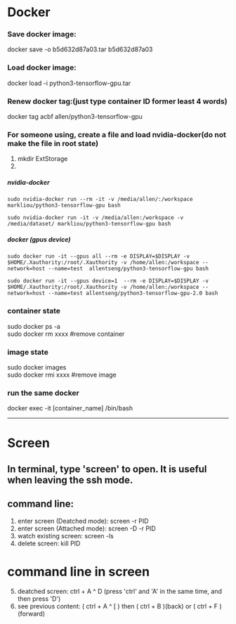 # Docker

### Save docker image:  
docker save -o b5d632d87a03.tar b5d632d87a03  
### Load docker image:  
docker load -i python3-tensorflow-gpu.tar  
### Renew docker tag:(just type container ID former least 4 words)  
docker tag acbf allen/python3-tensorflow-gpu
### For someone using, create a file and load nvidia-docker(do not make the file in root state)  
1. mkdir ExtStorage  
2.   
##### nvidia-docker
```
sudo nvidia-docker run --rm -it -v /media/allen/:/workspace markliou/python3-tensorflow-gpu bash  
```
```
sudo nvidia-docker run -it -v /media/allen:/workspace -v /media/dataset/ markliou/python3-tensorflow-gpu bash  
```
##### docker (gpus device)
```
sudo docker run -it --gpus all --rm -e DISPLAY=$DISPLAY -v $HOME/.Xauthority:/root/.Xauthority -v /home/allen:/workspace --network=host --name=test  allentseng/python3-tensorflow-gpu bash  
```
```
sudo docker run -it --gpus device=1  --rm -e DISPLAY=$DISPLAY -v $HOME/.Xauthority:/root/.Xauthority -v /home/allen:/workspace --network=host --name=test allentseng/python3-tensorflow-gpu-2.0 bash
```  
  
### container state  
sudo docker ps -a  
sudo docker rm xxxx #remove container  
  
### image state  
sudo docker images  
sudo docker rmi xxxx #remove image  
  
### run the same docker  
docker exec -it [container_name] /bin/bash  
  
 
 
  

  
---  
# Screen
## In terminal, type 'screen' to open. It is useful when leaving the ssh mode.  
## command line:  
1. enter screen (Deatched mode): screen -r PID  
2. enter screen (Attached mode): screen -D -r PID  
3. watch existing screen: screen -ls  
4. delete screen: kill PID  
  
# command line in screen  
5. deatched screen: ctrl + A ^ D (press 'ctrl' and 'A' in the same time, and then press 'D')  
6. see previous content: ( ctrl + A ^ [ ) then ( ctrl + B )(back) or ( ctrl + F )(forward)  


